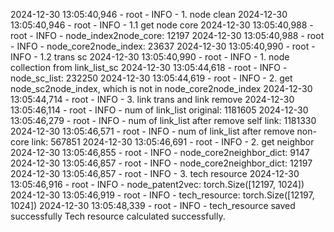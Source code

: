 2024-12-30 13:05:40,946 - root - INFO - 1. node clean
2024-12-30 13:05:40,946 - root - INFO - 1.1 get node core
2024-12-30 13:05:40,988 - root - INFO -   node_index2node_core: 12197
2024-12-30 13:05:40,988 - root - INFO -   node_core2node_index: 23637
2024-12-30 13:05:40,990 - root - INFO - 1.2 trans sc
2024-12-30 13:05:40,990 - root - INFO -   1. node collection from link_list_sc
2024-12-30 13:05:44,618 - root - INFO -       node_sc_list: 232250
2024-12-30 13:05:44,619 - root - INFO -   2. get node_sc2node_index, which is not in node_core2node_index
2024-12-30 13:05:44,714 - root - INFO -   3. link trans and link remove
2024-12-30 13:05:46,114 - root - INFO -       num of link_list original: 1181605
2024-12-30 13:05:46,279 - root - INFO -       num of link_list after remove self link: 1181330
2024-12-30 13:05:46,571 - root - INFO -       num of link_list after remove non-core link: 567851
2024-12-30 13:05:46,691 - root - INFO - 2. get neighbor
2024-12-30 13:05:46,855 - root - INFO -   node_core2neighbor_dict: 9147
2024-12-30 13:05:46,857 - root - INFO -   node_core2neighbor_dict: 12197
2024-12-30 13:05:46,857 - root - INFO - 3. tech resource
2024-12-30 13:05:46,916 - root - INFO -   node_patent2vec: torch.Size([12197, 1024])
2024-12-30 13:05:46,919 - root - INFO -   tech_resource: torch.Size([12197, 1024])
2024-12-30 13:05:48,339 - root - INFO -   tech_resource saved successfully
Tech resource calculated successfully.
